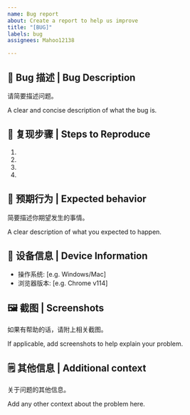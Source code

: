 ```yaml
---
name: Bug report
about: Create a report to help us improve
title: "[BUG]"
labels: bug
assignees: Mahoo12138

---
```


## 🐛 Bug 描述 | Bug Description

请简要描述问题。

A clear and concise description of what the bug is.

## 📝 复现步骤 | Steps to Reproduce

1. 
2. 
3. 
4. 

## 🤔 预期行为 | Expected behavior

简要描述你期望发生的事情。

A clear description of what you expected to happen.

## 📱 设备信息 | Device Information

- 操作系统: [e.g. Windows/Mac]
- 浏览器版本: [e.g. Chrome v114]

## 🖼️ 截图 | Screenshots

如果有帮助的话，请附上相关截图。

If applicable, add screenshots to help explain your problem.

## 🗒️ 其他信息 | Additional context

关于问题的其他信息。

Add any other context about the problem here.
